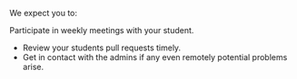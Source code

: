 We expect you to:

Participate in weekly meetings with your student.

-	Review your students pull requests timely.
-	Get in contact with the admins if any even remotely potential problems arise.
